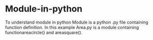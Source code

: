 # Module-in-python
To understand module in python
Module is a python .py file containing function definition. In this example Area.py is a module containing functionareacircle() and areasquare().
